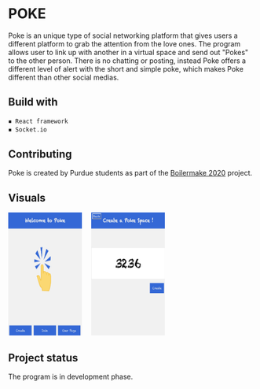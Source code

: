 # POKE
Poke is an unique type of social networking platform that gives users a different platform to grab the attention from the love ones. The program allows user to link up with another in a virtual space and send out "Pokes" to the other person. There is no chatting or posting, instead Poke offers a different level of alert with the short and simple poke, which makes Poke different than other social medias. 

## Build with
```HTML
◾️ React framework
◾️ Socket.io
```

## Contributing
Poke is created by Purdue students as part of the [Boilermake 2020](https://boilermake.org) project.

## Visuals
<p float="left">
<img src="./my-app/src/images/WelcomePage.jpg" width="150px" height="250px" />

<img src="./my-app/src/images/CreatePage.jpg" width="150px" height="250px" style = "margin-left: 15px" />
</p>

## Project status
The program is in development phase. 


